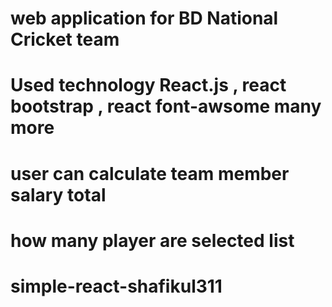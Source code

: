 # web application for BD National Cricket team 
# Used technology React.js , react bootstrap , react font-awsome many more


# user can  calculate team member  salary total 
# how many player are selected list 
# simple-react-shafikul311
